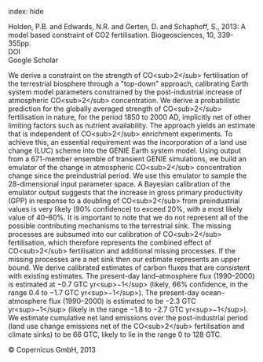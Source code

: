 index: hide

<div class="Citation">

  <div class="Citation-body">
    <div class="Citation-text">Holden, P.B. and Edwards, N.R. and Gerten, D. and Schaphoff, S., 2013: A model based constraint of CO2 fertilisation. <span class="Article-journal">Biogeosciences, </span><span class="Article-volume">10, </span>339-355pp.</div>
    <div class="Citation-links">
      <div class="CitationLink" data-href="https://doi.org/10.5194/bg-10-339-2013">
        <div class="CitationLink-icon CitationLink-Doi"></div>
        <div class="CitationLink-text">DOI</div>
      </div>
      <div class="CitationLink" data-href="https://scholar.google.com/scholar?q=10.5194/bg-10-339-2013">
        <div class="CitationLink-icon CitationLink-Scholar"></div>
        <div class="CitationLink-text">Google Scholar</div>
      </div>
    </div>
  </div>
</div>

We derive a constraint on the strength of CO&lt;sub&gt;2&lt;/sub&gt; fertilisation of the terrestrial biosphere through a "top-down" approach, calibrating Earth system model parameters constrained by the post-industrial increase of atmospheric CO&lt;sub&gt;2&lt;/sub&gt; concentration. We derive a probabilistic prediction for the globally averaged strength of CO&lt;sub&gt;2&lt;/sub&gt; fertilisation in nature, for the period 1850 to 2000 AD, implicitly net of other limiting factors such as nutrient availability. The approach yields an estimate that is independent of CO&lt;sub&gt;2&lt;/sub&gt; enrichment experiments. To achieve this, an essential requirement was the incorporation of a land use change (LUC) scheme into the GENIE Earth system model. Using output from a 671-member ensemble of transient GENIE simulations, we build an emulator of the change in atmospheric CO&lt;sub&gt;2&lt;/sub&gt; concentration change since the preindustrial period. We use this emulator to sample the 28-dimensional input parameter space. A Bayesian calibration of the emulator output suggests that the increase in gross primary productivity (GPP) in response to a doubling of CO&lt;sub&gt;2&lt;/sub&gt; from preindustrial values is very likely (90% confidence) to exceed 20%, with a most likely value of 40–60%. It is important to note that we do not represent all of the possible contributing mechanisms to the terrestrial sink. The missing processes are subsumed into our calibration of CO&lt;sub&gt;2&lt;/sub&gt; fertilisation, which therefore represents the combined effect of CO&lt;sub&gt;2&lt;/sub&gt; fertilisation and additional missing processes. If the missing processes are a net sink then our estimate represents an upper bound. We derive calibrated estimates of carbon fluxes that are consistent with existing estimates. The present-day land–atmosphere flux (1990–2000) is estimated at −0.7 GTC yr&lt;sup&gt;−1&lt;/sup&gt; (likely, 66% confidence, in the range 0.4 to −1.7 GTC yr&lt;sup&gt;−1&lt;/sup&gt;). The present-day ocean–atmosphere flux (1990–2000) is estimated to be −2.3 GTC yr&lt;sup&gt;−1&lt;/sup&gt; (likely in the range −1.8 to −2.7 GTC yr&lt;sup&gt;−1&lt;/sup&gt;). We estimate cumulative net land emissions over the post-industrial period (land use change emissions net of the CO&lt;sub&gt;2&lt;/sub&gt; fertilisation and climate sinks) to be 66 GTC, likely to lie in the range 0 to 128 GTC.

<div class="Citation-copy">
&copy; Copernicus GmbH, 2013
</div>